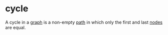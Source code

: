 # cycle

A cycle in a [graph](/data_md/mathematics/definitions/graph/graph.md) is a non-empty [path](/data_md/mathematics/definitions/graph/path.md) in which only the first and last [nodes](/data_md/mathematics/definitions/graph/node.md) are equal.

